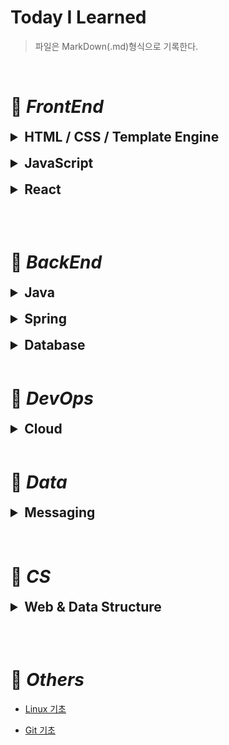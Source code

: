 # Today I Learned

> 파일은 MarkDown(.md)형식으로 기록한다.
 
<br>

# 📌 ***FrontEnd***

<details>
<summary style="font-size:150%"><strong>HTML / CSS / Template Engine</strong></summary>
<br>

| **HTML** | **CSS** | **Template Engine** |
|:--------:|:-------:|:-------------------:|
|[HTML 기초](./HTML/HTML_Basics.md "HTML Basics")|[CSS 기초](./CSS/CSS_Basics.md "CSS Basics")| [Thymeleaf](./Template_Engine/Thymeleaf.md "타임리프") |
|  |[CSS 레이아웃](./CSS/Layout.md "CSS Layout - Flexbox")|  |

</details>
<br>

<details>
<summary style="font-size:150%"><strong>JavaScript</strong></summary>
<br>

| **Basic** | **Intermediate** | **DOM & Event** |
|:---------:|:----------------:|:---------------:|
| [변수 & 자료형](./JavaScript/Basic/JS_Variable_Type.md "Variable & Type") | [생성자 함수](./JavaScript/Intermediate/JS_Constructor.md "Constructor") | [DOM](./JavaScript/DOM_Event/DOM.md) |
| [연산자](./JavaScript/Basic/JS_Operator.md "Operator") | [계산된 프로퍼티](./JavaScript/Intermediate/JS_Computed_Property.md "Computed Property") | [Event](./JavaScript/DOM_Event/Event.md "이벤트") |
| [제어문(조건・반복문)](./JavaScript/Basic/JS_Control_Flow_Statement.md "Control Flow Statement") | [Symbol](./JavaScript/Intermediate/JS_Symbol.md "심볼") |
| [alert / prompt / confirm](./JavaScript/Basic/JS_alert_prompt_confirm.md) | [Number & Math](./JavaScript/Intermediate/JS_Number_Math.md) |
| [함수](./JavaScript/Basic/JS_Function.md "Function") | [구조 분해 할당](./JavaScript/Intermediate/JS_Destructuring_Assignment.md "Destructuring assignment") |
| [객체](./JavaScript/Basic/JS_Object.md "Object") | [나머지 매개변수 / 전개 구문](./JavaScript/Intermediate/JS_Rest_Parameters.md "Rest parameters & Spread Syntax") |
| [배열](./JavaScript/Basic/JS_Array.md "Array") | [Closure](./JavaScript/Intermediate/JS_Closure.md "클로져") |
| [WeakRef](./JavaScript/Basic/JS_WeakRef.md "약한 참조") | [setTimeout & setInterval](./JavaScript/Intermediate/JS_setTimeout_setInterval.md) |
|  | [call / apply / bind](./JavaScript/Intermediate/JS_call_apply_bind.md) |
|  | [상속 & 프로토타입](./JavaScript/Intermediate/JS_Inheritance_Prototype.md "Inheritance & Prototype") |
|  | [Class](./JavaScript/Intermediate/JS_Class.md "클래스") |
|  | [Promise](./JavaScript/Intermediate/JS_Promise.md "프로미스") |
|  | [async & await](./JavaScript/Intermediate/JS_async_await.md) |
|  | [Generator](./JavaScript/Intermediate/JS_Generator.md "제너레이터") |

</details>
<br>

<details>
<summary style="font-size:150%"><strong>React</strong></summary>
<br>

|**Basic**|
|:-------:|
|[Webpack & Babel](./React/Basic/Webpack_Babel.md "웹팩 & 바벨")|
|[CRA](./React/Basic/Create_React_App.md "create-react-app")|
|[Component & JSX](./React/Basic/Component_JSX.md "컴포넌트 & JSX")|
|[CSS 모듈화](./React/Basic/Module_CSS.md "module.css")|
|[이벤트 처리](./React/Basic/Event_Handling.md)|
|[State](./React/Basic/State.md)|
|[Props](./React/Basic/Props.md)|
|[map](./React/Basic/Map.md)|
|[react-router-dom](./React/Basic/React-Router-Dom.md)|
|[useEffect](./React/Basic/useEffect.md)|
|[Hooks](./React/Basic/Hooks.md "리액트 훅")|

</details>


<br><br>

# 📌 ***BackEnd***

<details>
<summary style="font-size:150%"><strong>Java</strong></summary>
<br>

|**Basic**|**OOP**|**Collection**|**Effective**|**Design Pattern**|
|:------------:|:----------:|:-----------------:|:----------------:|:-:|
|[Java 개요](./JAVA/Basic/JAVA_Intro.md "Java Intro")|[클래스 & 객체](./JAVA/OOP/JAVA_Class_Object.md "Class & Object")|[Enum](./JAVA/Collection/JAVA_Enum.md "열거형")|[Annotation](./JAVA/Effective/JAVA_Annotation.md "어노테이션")| [디자인 패턴](./JAVA/Design_Pattern/Design_Pattern.md "Design Pattern") |
|[변수 & 자료형](./JAVA/Basic/JAVA_Variable_Type.md "Variable & Type")|[필드 & 메소드](./JAVA/OOP/JAVA_Field_Method.md "Field & Method")|[Generic](./JAVA/Collection/JAVA_Generic.md "제네릭")|[Lambda](./JAVA/Effective/JAVA_Lambda.md "람다식")| [Builder](./JAVA/Design_Pattern/Builder.md "빌더 패턴") |
|[String](./JAVA/Basic/JAVA_String.md "문자열")|[생성자](./JAVA/OOP/JAVA_Constructor.md "Constructor")|[예외 처리](./JAVA/Collection/JAVA_Exception.md "Exception Handling")|[Stream](./JAVA/Effective/JAVA_Stream.md "스트림")| |
|[연산자](./JAVA/Basic/JAVA_Operator.md "Operator")|[Inner Class](./JAVA/OOP/JAVA_InnerClass.md "내부 클래스")|[Collection Framework](./JAVA/Collection/JAVA_CollectionFramework.md "컬렉션 프레임워크")|[Thread](./JAVA/Effective/JAVA_Thread.md "스레드")| |
|[I/O](./JAVA/Basic/JAVA_IO.md "입출력")|[상속](./JAVA/OOP/JAVA_Inheritance.md "Inheritance")|  |[Java Virtual Machine](./JAVA/Effective/JAVA_VirtualMachine.md "자바 가상 머신")| |
|[제어문(조건・반복문)](./JAVA/Basic/JAVA_Control_Flow_Statement.md "Control Flow Statement")|[캡슐화](./JAVA/OOP/JAVA_Encapsulation.md "Encapsulation")|  |  | |
|[배열](./JAVA/Basic/JAVA_Array.md "Array")|[다형성](./JAVA/OOP/JAVA_Polymorphism.md "Polymorphism")|  |  | |
|  |[추상화](./JAVA/OOP/JAVA_Abstraction.md "Abstraction")|  |  | |
||[객체 지향](./JAVA/OOP/OOP.md "OOP")||||

</details>
<br>

<details>
<summary style="font-size:150%"><strong>Spring</strong></summary>
<br>

|**Spring Core**|**Spring MVC**|**Spring Security**|**Spring Webflux**|**Additional Function**|
|:-------------:|:------------:|:-----------------:|:----------------:|:-:|
|[Spring 기초](./Spring/Spring_Core/Spring_Basic.md "Spring Basic")|[Spring MVC](./Spring/Spring_MVC/Spring_MVC.md)|[인증 / 보안 기초](./Spring/Spring_Security/Security_Basic.md "Security Basic")|[Reactive Programming](./Spring/Spring_Webflux/Reactive_Programming.md "리액티브 프로그래밍")| [Spring Scheduler](./Spring/Additional_Function/Scheduler.md "스프링 스케쥴러") |
|[Spring Boot 기초](./Spring/Spring_Core/SpringBoot_Basic.md "Spring Boot Basic")|[Presentation Layer](./Spring/Spring_MVC/Presentation_Layer.md "프레젠테이션 계층")|[Spring Security 기초](./Spring/Spring_Security/Spring_Security.md "Spring Security Basic")|[Project Reactor](./Spring/Spring_Webflux/Project_Reactor.md "프로젝트 리액터")|  |
|[Spring 특징](./Spring/Spring_Core/Spring_Characteristic.md "Spring Characteristic")|[DTO](./Spring/Spring_MVC/DTO.md "Data Transfer Object")|[Filter & FilterChain](./Spring/Spring_Security/Filter_FilterChain.md)|[Spring WebFlux](./Spring/Spring_Webflux/Spring_Webflux.md)|  |
|[DI](./Spring/Spring_Core/DI.md "의존성 주입")|[Service Layer](./Spring/Spring_MVC/Service_Layer.md "서비스 계층")|[Delegating Password Encoder](./Spring/Spring_Security/Delegating_Password_Encoder.md)||  |
|[AOP](./Spring/Spring_Core/AOP.md "관점 지향 프로그래밍") |[예외 처리](./Spring/Spring_MVC/Exception.md "Exception")|[Authentication](./Spring/Spring_Security/Authentication.md)||  |
||[Data Access Layer](./Spring/Spring_MVC/DataAccess_Layer.md "데이터 액세스 계층")|[Authorization](./Spring/Spring_Security/Authorization.md)||  |
||[Spring Data JDBC](./Spring/Spring_MVC/JDBC.md "JDBC")|[JWT](./Spring/Spring_Security/JWT.md)||  |
||[Spring Data JPA](./Spring/Spring_MVC/JPA.md "JPA")|[OAuth2](./Spring/Spring_Security/OAuth2.md)||  |
||[Transaction](./Spring/Spring_MVC/Transaction.md "트랜잭션")|||  |
||[Testing](./Spring/Spring_MVC/Testing.md "테스팅")|||  |
||[API 문서화](./Spring/Spring_MVC/API_Documentation.md "API Documentation")|||  |
||[빌드 / 실행 / 배포](./Spring/Spring_MVC/Build_Run_Deploy.md "어플리케이션 Build / Run / Deploy")|||  |

</details>
<br>

<details>
<summary style="font-size:150%"><strong>Database</strong></summary>
<br>

|**DB Common**| **RDBMS** | **NoSQL** |
|:-----------:|:---------:|:---------:|
|[Schema](./Database/Schema.md "스키마")|[관계형 DB](./Database/RDB.md "RDB") | [NoSQL](./Database/NoSQL.md "비관계형 데이터베이스") |
|[DB 정규화](./Database/DB_Normalization.md "DB Normalization")|[SQL](./Database/SQL.md "SQL")|[Redis](./Database/Redis.md)|
|[INDEX](./Database/Index.md)|[MySQL](./Database/MySQL.md)||
|[트랜잭션 격리 레벨](./Database/Transaction_Isolation_Level.md "Transaction Isolation Level")|||
|[Lock](./Database/Lock.md)|||

</details>
<br>

# 📌 ***DevOps***

<details>
<summary style="font-size:150%"><strong>Cloud</strong></summary>
<br>

|**Deploy**| **Container** |
|:-------:|:-------------:|
|[Cloud](./Cloud/Cloud.md "클라우드")|[Docker](./Cloud/Docker.md "도커")|
|[AWS](./Cloud/Aws.md "아마존 웹 서비스")||
|[배포 자동화](./Cloud/Automated_Deployment.md "Automated Deployment")||
|[운영 전략](./Cloud/Operating_Strategy.md "Operating Strategy")||

</details>
<br>

# 📌 ***Data***

<details>
<summary style="font-size:150%"><strong>Messaging</strong></summary>
<br>

|**Message Queue**|
|:---------------:|
|[Message Queue](./Database/Message_Queue.md "메시지 큐")|
| [Kafka](./Database/Kafka.md "카프카") |

</details>
<br><br>

# 📌 ***CS***

<details>
<summary style="font-size:150%"><strong>Web & Data Structure</strong></summary>
<br>

| **Web Development** | **Data Structure** |
|:-------------------:|:-------------:|
|[웹 개발 기초](./Web%20Development/Web_Development_Basic.md "Web Development Basic")|[자료 구조](./Algorithm/Data_Structure.md "Data Structure")|
|[네트워크](./Web%20Development/Network.md "Network")|[재귀](./Algorithm/Recursion.md "Recursion")|
|[Web](./Web%20Development/Web.md "웹")|[알고리즘](./Algorithm/Algorithm.md "Algorithm")|
|[HTTP](./Web%20Development/HTTP.md "HTTP") |  |

</details>

<br><br>

# 📌 ***Others***

- [Linux 기초](./Linux/Linux_basics.md "Linux Basic")

- [Git 기초](./Git/Git_basic.md "Git Basic")
